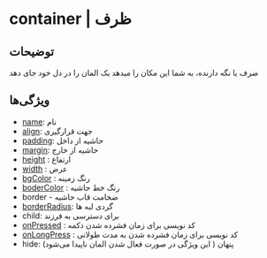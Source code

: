 # container | ظرف


## توضیحات

ضرف یا نگه دارنده، به شما این مکان را میدهد یک المان را در دل خود جای دهد

## ویژگی‌ها

-  [name](/fa/properties/name.md): نام 
- [align](/fa/properties/align.md): جهت قرارگیری
- [padding](/fa/properties/padding.md): حاشیه از داخل
- [margin](/fa/properties/margin.md): حاشیه از خارج
- [height](/fa/properties/height.md) : ارتفاع
- [width](/fa/properties/width.md) : عرض
- [bgColor](/fa/properties/color.md) : رنگ زمینه
- [boderColor](/fa/properties/color.md) : رنگ خط حاشیه
- border - ضخامت قاب حاشیه
- [borderRadius](fa/properties/borderRadius.md): گردی لبه ها
- child: برای دسترسی به فرزند
- [onPressed](/fa/events.md) : کد نویسی برای زمان فشرده شدن دکمه
- [onLongPress](/fa/events.md) : کد نویسی برای زمان فشرده شدن به مدت طولانی
- hide: پنهان ( این ویژگی در صورت فعال شدن المان ناپیدا می‌شود)
